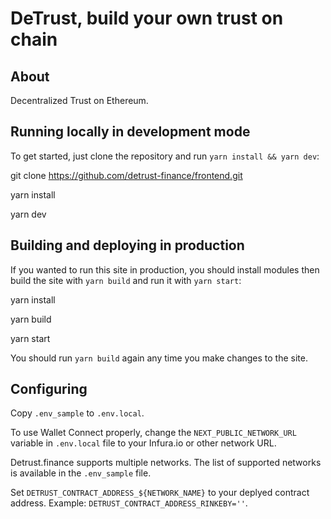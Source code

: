 # DeTrust, build your own trust on chain

## About

Decentralized Trust on Ethereum.

## Running locally in development mode

To get started, just clone the repository and run `yarn install && yarn dev`:

git clone https://github.com/detrust-finance/frontend.git

yarn install

yarn dev

## Building and deploying in production

If you wanted to run this site in production, you should install modules then build the site with `yarn build` and run it with `yarn start`:

yarn install

yarn build

yarn start

You should run `yarn build` again any time you make changes to the site.

## Configuring

Copy `.env_sample` to `.env.local`.

To use Wallet Connect properly, change the `NEXT_PUBLIC_NETWORK_URL` variable in `.env.local` file to your Infura.io or other network URL. 

Detrust.finance supports multiple networks. The list of supported networks is available in the `.env_sample` file.

Set `DETRUST_CONTRACT_ADDRESS_${NETWORK_NAME}` to your deplyed contract address. Example: `DETRUST_CONTRACT_ADDRESS_RINKEBY=''`. 
